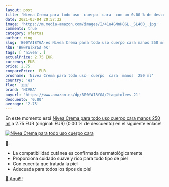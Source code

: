 ```yaml
---
layout: post
title: 'Nivea Crema para todo uso  cuerpo  cara  con un 0.00 % de descuento'
date: 2021-03-04 20:57:32
image: 'https://m.media-amazon.com/images/I/41u4GNnH8GL._SL400_.jpg'
comments: true
category: ofertas
author: ring
slug: 'B00YAI8YGA-es Nivea Crema para todo uso cuerpo cara manos 250 ml'
sku: 'B00YAI8YGA-es'
tags: [ 'nivea', ]
actualPrice: 2.75 EUR
currency: EUR
price: 2.75
comparePrice:  EUR
prodname: 'Nivea Crema para todo uso  cuerpo  cara  manos  250 ml'
country: 'es'
flag: '🇪🇸'
brand: 'NIVEA'
buyurl: 'https://www.amazon.es/dp/B00YAI8YGA/?tag=tolees-21'
descuento: '0.00'
average: '2.75'
---
```


En este momento está [Nivea Crema para todo uso  cuerpo  cara  manos  250 ml](https://www.amazon.es/dp/B00YAI8YGA/?tag=tolees-21) a 2.75 EUR (original:  EUR) (0.00 %  de descuento) en el siguiente enlace!

[![Nivea Crema para todo uso  cuerpo  cara ](https://m.media-amazon.com/images/I/41u4GNnH8GL._SL400_.jpg)](https://www.amazon.es/dp/B00YAI8YGA/?tag=tolees-21)

🔎:

- La compatibilidad cutánea es confirmada dermatológicamente
- Proporciona cuidado suave y rico para todo tipo de piel
- Con eucerita que tratada la piel
- Adecuada para todos los tipos de piel

[🛒 Aquí!!!](https://www.amazon.es/dp/B00YAI8YGA/?tag=tolees-21)
